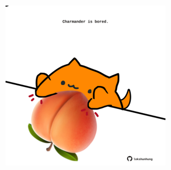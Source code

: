 <!-- built at 08/01/2025, 18:00:43 UTC -->
<p align="center">
  <img width="500" height="500" src="./ReadmeImage.svg">
</p>

